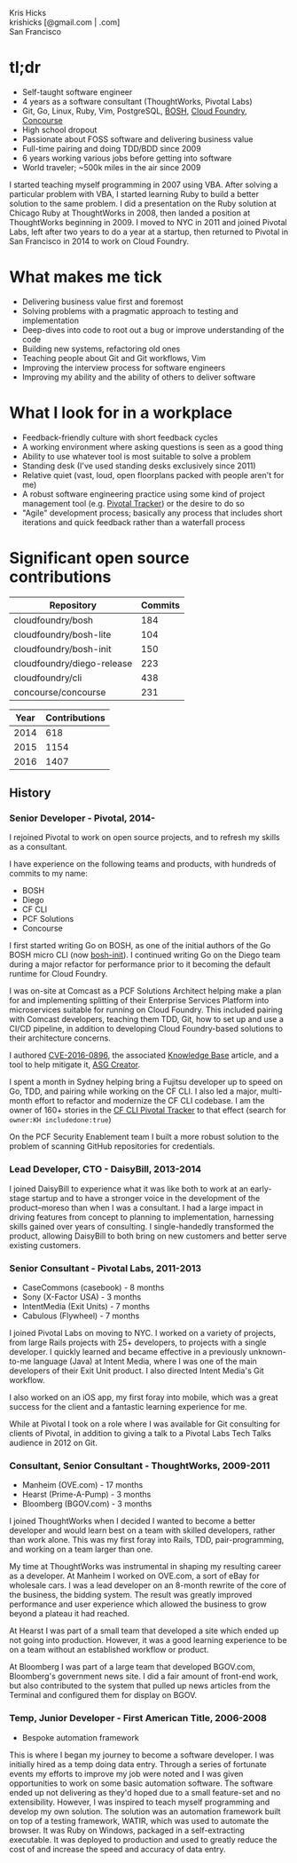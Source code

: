 Kris Hicks  
krishicks [@gmail.com | .com]  
San Francisco  

# tl;dr

* Self-taught software engineer
* 4 years as a software consultant (ThoughtWorks, Pivotal Labs)
* Git, Go, Linux, Ruby, Vim, PostgreSQL, [BOSH](https://bosh.io), [Cloud
  Foundry](https://www.cloudfoundry.org), [Concourse](http://concourse.ci/)
* High school dropout
* Passionate about FOSS software and delivering business value
* Full-time pairing and doing TDD/BDD since 2009
* 6 years working various jobs before getting into software
* World traveler; ~500k miles in the air since 2009

I started teaching myself programming in 2007 using VBA. After solving a
particular problem with VBA, I started learning Ruby to build a better solution
to the same problem. I did a presentation on the Ruby solution at Chicago Ruby
at ThoughtWorks in 2008, then landed a position at ThoughtWorks beginning in
2009. I moved to NYC in 2011 and joined Pivotal Labs, left after two years to
do a year at a startup, then returned to Pivotal in San Francisco in 2014 to
work on Cloud Foundry.

# What makes me tick

* Delivering business value first and foremost
* Solving problems with a pragmatic approach to testing and implementation
* Deep-dives into code to root out a bug or improve understanding of the code
* Building new systems, refactoring old ones
* Teaching people about Git and Git workflows, Vim
* Improving the interview process for software engineers
* Improving my ability and the ability of others to deliver software
 
# What I look for in a workplace

* Feedback-friendly culture with short feedback cycles
* A working environment where asking questions is seen as a good thing
* Ability to use whatever tool is most suitable to solve a problem
* Standing desk (I've used standing desks exclusively since 2011)
* Relative quiet (vast, loud, open floorplans packed with people aren't for me)
* A robust software engineering practice using some kind of project management
 tool (e.g. [Pivotal Tracker](https://www.pivotaltracker.com)) or the desire
 to do so
* "Agile" development process; basically any process that includes short
 iterations and quick feedback rather than a waterfall process

# Significant open source contributions

Repository | Commits
--- | ---
cloudfoundry/bosh | 184
cloudfoundry/bosh-lite | 104
cloudfoundry/bosh-init | 150
cloudfoundry/diego-release | 223
cloudfoundry/cli | 438
concourse/concourse | 231

Year | Contributions
--- | ---
2014 | 618
2015 | 1154
2016 | 1407

## History

### Senior Developer - Pivotal, 2014-

I rejoined Pivotal to work on open source projects, and to refresh my skills as a consultant.

I have experience on the following teams and products, with hundreds of
commits to my name:

* BOSH
* Diego
* CF CLI
* PCF Solutions
* Concourse

I first started writing Go on BOSH, as one of the initial authors of the Go
BOSH micro CLI (now [bosh-init](https://github.com/cloudfoundry/bosh-init)). I
continued writing Go on the Diego team during a major refactor for performance
prior to it becoming the default runtime for Cloud Foundry.

I was on-site at Comcast as a PCF Solutions Architect helping make a plan for
and implementing splitting of their Enterprise Services Platform into
microservices suitable for running on Cloud Foundry. This included pairing with
Comcast developers, teaching them TDD, Git, how to set up and use a CI/CD
pipeline, in addition to developing Cloud Foundry-based solutions to their
architecture concerns.

I authored [CVE-2016-0896](https://pivotal.io/security/cve-2016-0896), the
associated [Knowledge
Base](https://discuss.pivotal.io/hc/en-us/articles/223312627) article, and a
tool to help mitigate it, [ASG
Creator](https://github.com/cloudfoundry-incubator/asg-creator).

I spent a month in Sydney helping bring a Fujitsu developer up to speed on Go,
TDD, and pairing while working on the CF CLI. I also led a major, multi-month
effort to refactor and modernize the CF CLI codebase. I am the owner of 160+
stories in the [CF CLI Pivotal
Tracker](https://www.pivotaltracker.com/n/projects/892938) to that effect
(search for `owner:KH includedone:true`)

On the PCF Security Enablement team I built a more robust solution to the
problem of scanning GitHub repositories for credentials.

### Lead Developer, CTO - DaisyBill, 2013-2014

I joined DaisyBill to experience what it was like both to work at an
early-stage startup and to have a stronger voice in the development of the
product–moreso than when I was a consultant. I had a large impact in driving
features from concept to planning to implementation, harnessing skills gained
over years of consulting. I single-handedly transformed the product, allowing
DaisyBill to both bring on new customers and better serve existing customers.

### Senior Consultant - Pivotal Labs, 2011-2013

* CaseCommons (casebook) - 8 months
* Sony (X-Factor USA) - 3 months
* IntentMedia (Exit Units) - 7 months
* Cabulous (Flywheel) - 7 months

I joined Pivotal Labs on moving to NYC. I worked on a variety of projects, from
large Rails projects with 25+ developers, to projects with a single developer.
I quickly learned and became effective in a previously unknown-to-me language
(Java) at Intent Media, where I was one of the main developers of their Exit
Unit product. I also directed Intent Media's Git workflow.

I also worked on an iOS app, my first foray into mobile, which was a great
success for the client and a fantastic learning experience for me.
 
While at Pivotal I took on a role where I was available for Git consulting for
clients of Pivotal, in addition to giving a talk to a Pivotal Labs Tech Talks
audience in 2012 on Git.

### Consultant, Senior Consultant - ThoughtWorks, 2009-2011

* Manheim (OVE.com) - 17 months
* Hearst (Prime-A-Pump) - 3 months
* Bloomberg (BGOV.com) - 3 months

I joined ThoughtWorks when I decided I wanted to become a better developer and
would learn best on a team with skilled developers, rather than work alone.
This was my first foray into Rails, TDD, pair-programming, and working on a
team larger than one.

My time at ThoughtWorks was instrumental in shaping my resulting career as a
developer. At Manheim I worked on OVE.com, a sort of eBay for wholesale cars. I
was a lead developer on an 8-month rewrite of the core of the business, the
bidding system. The result was greatly improved performance and user experience
which allowed the business to grow beyond a plateau it had reached.

At Hearst I was part of a small team that developed a site which ended up not
going into production. However, it was a good learning experience to be on a
team without an established workflow or product.
     
At Bloomberg I was part of a large team that developed BGOV.com, Bloomberg's
government news site. I did a fair amount of front-end work, but also
contributed to the system that pulled up news articles from the Terminal and
configured them for display on BGOV.

### Temp, Junior Developer - First American Title, 2006-2008

* Bespoke automation framework

This is where I began my journey to become a software developer. I was
initially hired as a temp doing data entry. Through a series of fortunate
events my efforts to improve my job were noted and I was given opportunities to
work on some basic automation software. The software ended up not delivering as
they'd hoped due to a small feature-set and no extensibility. However, I was
inspired to teach myself programming and develop my own solution. The solution
was an automation framework built on top of a testing framework, WATIR, which
was used to automate the browser. It was Ruby on Windows, packaged in a
self-extracting executable. It was deployed to production and used to greatly
reduce the cost of and increase the speed and accuracy of data entry.
